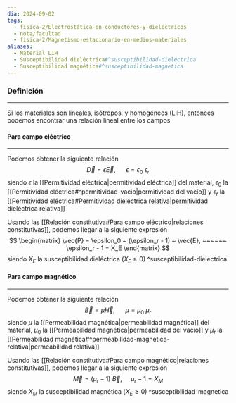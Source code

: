 ```yaml
---
dia: 2024-09-02
tags:
  - fisica-2/Electrostática-en-conductores-y-dieléctricos
  - nota/facultad
  - fisica-2/Magnetismo-estacionario-en-medios-materiales
aliases:
  - Material LIH
  - Susceptibilidad dieléctrica#^susceptibilidad-dielectrica
  - Susceptibilidad magnética#^susceptibilidad-magnetica
---
```

### Definición
---
Si los materiales son lineales, isótropos, y homogéneos (LIH), entonces podemos encontrar una relación lineal entre los campos 

#### Para campo eléctrico
---
Podemos obtener la siguiente relación $$ \vec{D} = \epsilon \vec{E}, ~~~~~~ \epsilon = \epsilon_0 ~ \epsilon_r $$ siendo $\epsilon$ la [[Permitividad eléctrica|permitividad eléctrica]] del material, $\epsilon_0$ la [[Permitividad eléctrica#^permitividad-vacio|permitividad del vacío]] y $\epsilon_r$ la [[Permitividad eléctrica#Permitividad dieléctrica relativa|permitividad dieléctrica relativa]]

Usando las [[Relación constitutiva#Para campo eléctrico|relaciones constitutivas]], podemos llegar a la siguiente expresión $$ \begin{matrix} 
    \vec{P} = \epsilon_0 ~ (\epsilon_r - 1) ~ \vec{E}, ~~~~~~ \epsilon_r - 1 = X_E 
\end{matrix} $$ siendo $X_E$ la susceptibilidad dieléctrica ($X_E \ge 0$) ^susceptibilidad-dielectrica

#### Para campo magnético
---
Podemos obtener la siguiente relación $$ \vec{B} = \mu \vec{H}, ~~~~~~ \mu = \mu_0 ~ \mu_r $$ siendo $\mu$ la [[Permeabilidad magnética|permeabilidad magnética]] del material, $\mu_0$ la [[Permeabilidad magnética|permeabilidad del vacío]] y $\mu_r$ la [[Permeabilidad magnética#^permeabilidad-magnetica-relativa|permeabilidad relativa]]

Usando las [[Relación constitutiva#Para campo magnético|relaciones constitutivas]], podemos llegar a la siguiente expresión $$ \vec{M} = (\mu_r - 1) ~ \vec{B}, ~~~~~ \mu_r - 1 = X_M $$ siendo $X_M$ la susceptibilidad magnética ($X_E \ge 0$) ^susceptibilidad-magnetica
